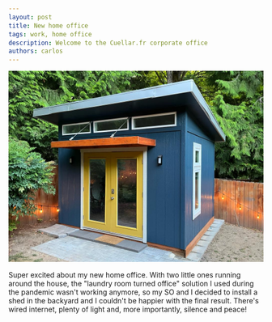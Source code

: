 ```yaml
---
layout: post
title: New home office
tags: work, home office
description: Welcome to the Cuellar.fr corporate office
authors: carlos
---
```


![My new office](/assets/images/office-shed.jpg)

Super excited about my new home office. With two little ones running around the house, the "laundry room turned office" solution I used during the pandemic wasn't working anymore, so my SO and I decided to install a shed in the backyard and I couldn't be happier with the final result. There's wired internet, plenty of light and, more importantly, silence and peace!